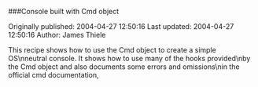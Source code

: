 ###Console built with Cmd object

Originally published: 2004-04-27 12:50:16
Last updated: 2004-04-27 12:50:16
Author: James Thiele

This recipe shows how to use the Cmd object to create a simple OS\nneutral console. It shows how to use many of the hooks provided\nby the Cmd object and also documents some errors and omissions\nin the official cmd documentation,